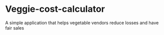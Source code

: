 # Veggie-cost-calculator
A simple application that helps vegetable vendors reduce losses and have fair sales
